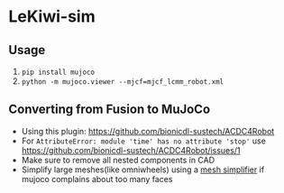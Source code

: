 # LeKiwi-sim
## Usage
1. `pip install mujoco`
2. `python -m mujoco.viewer --mjcf=mjcf_lcmm_robot.xml`
## Converting from Fusion to MuJoCo 
- Using this plugin: https://github.com/bionicdl-sustech/ACDC4Robot
- For `AttributeError: module 'time' has no attribute 'stop'` use 
https://github.com/bionicdl-sustech/ACDC4Robot/issues/1
- Make sure to remove all nested components in CAD
- Simplify large meshes(like omniwheels) using a [mesh simplifier](https://myminifactory.github.io/Fast-Quadric-Mesh-Simplification/) if mujoco complains about too many faces
